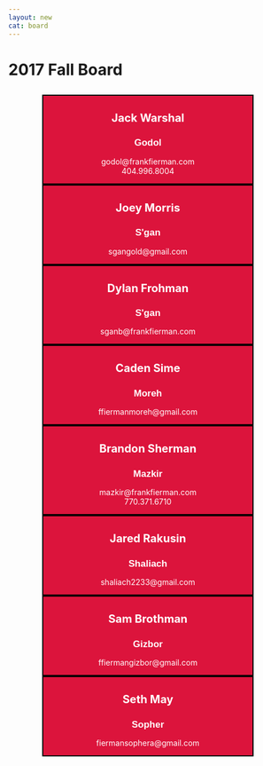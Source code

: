 ```yaml
---
layout: new
cat: board
---
```

<style>

.board {
	background: Crimson;
	float: center;
	clear: both;
   color: White;
	text-align: center;
}

div.board {
   margin: auto;
   border: 2px solid Black;
   max-width: 75%;
}
h1.board {
	font-size: 20px;
}

h2.board {
	font-size: 17px;
	font-family: Arial;
}	

</style>

<h1>

2017 Fall Board

</h1>

<div class="board"> 
         <h1 class="board">Jack Warshal</h1>
	 <h2 class="board">Godol</h2>
	 <p class="board">godol@frankfierman.com<br>
	 404.996.8004</p>
	 </div>

<div class="board"> 
         <h1 class="board">Joey Morris</h1>
	 <h2 class="board">S'gan</h2>
	 <p class="board">sgangold@gmail.com<br>
	 </p>
	 </div>

<div class="board"> 
         <h1 class="board">Dylan Frohman</h1>
	 <h2 class="board">S'gan</h2>
	 <p class="board">sganb@frankfierman.com<br>
	 </p>
	 </div>
	 
<div class="board"> 
         <h1 class="board">Caden Sime</h1>
	 <h2 class="board">Moreh</h2>
	 <p class="board">ffiermanmoreh@gmail.com<br>
	 </p>
	 </div>
	
<div class="board"> 
         <h1 class="board">Brandon Sherman</h1>
	 <h2 class="board">Mazkir</h2>
	 <p class="board">mazkir@frankfierman.com<br>
	 770.371.6710
	 </p>
	 </div>
	 
<div class="board"> 
         <h1 class="board">Jared Rakusin</h1>
	 <h2 class="board">Shaliach</h2>
	 <p class="board">shaliach2233@gmail.com<br>
	 </p>
	 </div>
	 
<div class="board"> 
         <h1 class="board">Sam Brothman</h1>
	 <h2 class="board">Gizbor</h2>
	 <p class="board">ffiermangizbor@gmail.com<br>
	 </p>
	 </div>
	 
<div class="board"> 
         <h1 class="board">Seth May</h1>
	 <h2 class="board">Sopher</h2>
	 <p class="board">fiermansophera@gmail.com<br>
	 </p>
	 </div>
